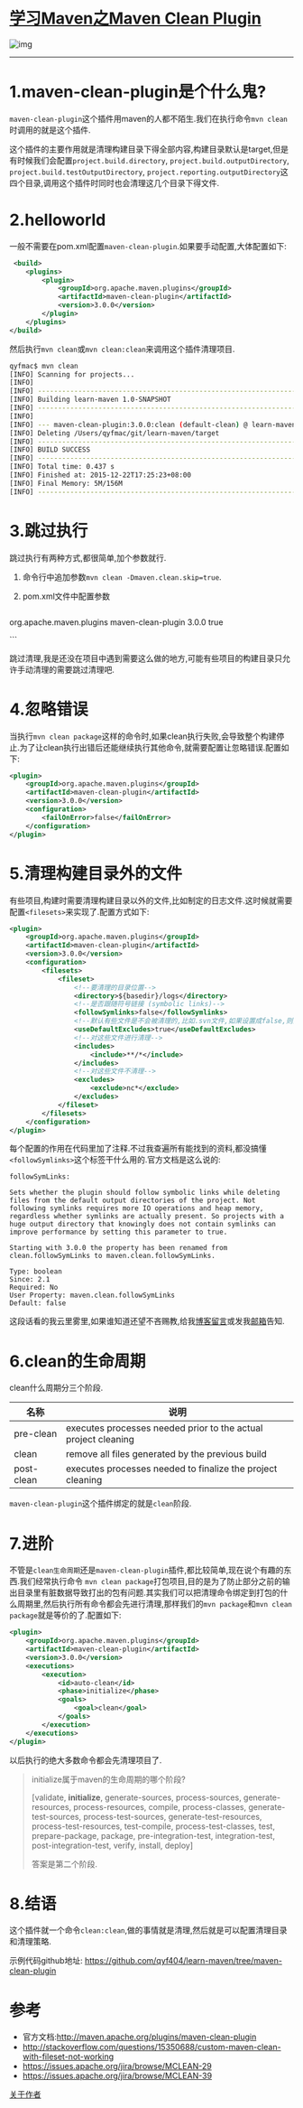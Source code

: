 # [学习Maven之Maven Clean Plugin](https://www.cnblogs.com/qyf404/p/5070126.html)

![img](https://images.cnblogs.com/cnblogs_com/qyf404/612381/o_maven-logo-black-on-white.png)

------

# 1.maven-clean-plugin是个什么鬼?

`maven-clean-plugin`这个插件用maven的人都不陌生.我们在执行命令`mvn clean`时调用的就是这个插件.

这个插件的主要作用就是清理构建目录下得全部内容,构建目录默认是target,但是有时候我们会配置`project.build.directory`, `project.build.outputDirectory`, `project.build.testOutputDirectory`, `project.reporting.outputDirectory`这四个目录,调用这个插件时同时也会清理这几个目录下得文件.

# 2.helloworld

一般不需要在pom.xml配置`maven-clean-plugin`.如果要手动配置,大体配置如下:

```xml
 <build>
    <plugins>
        <plugin>
            <groupId>org.apache.maven.plugins</groupId>
            <artifactId>maven-clean-plugin</artifactId>
            <version>3.0.0</version>
        </plugin>
    </plugins>
</build>
```

然后执行`mvn clean`或`mvn clean:clean`来调用这个插件清理项目.

```bash
qyfmac$ mvn clean
[INFO] Scanning for projects...
[INFO]                                                                         
[INFO] ------------------------------------------------------------------------
[INFO] Building learn-maven 1.0-SNAPSHOT
[INFO] ------------------------------------------------------------------------
[INFO] 
[INFO] --- maven-clean-plugin:3.0.0:clean (default-clean) @ learn-maven ---
[INFO] Deleting /Users/qyfmac/git/learn-maven/target
[INFO] ------------------------------------------------------------------------
[INFO] BUILD SUCCESS
[INFO] ------------------------------------------------------------------------
[INFO] Total time: 0.437 s
[INFO] Finished at: 2015-12-22T17:25:23+08:00
[INFO] Final Memory: 5M/156M
[INFO] ------------------------------------------------------------------------
```

# 3.跳过执行

跳过执行有两种方式,都很简单,加个参数就行.

1. 命令行中追加参数`mvn clean -Dmaven.clean.skip=true`.

2. pom.xml文件中配置参数

   ```xml
   
   ```

org.apache.maven.plugins maven-clean-plugin 3.0.0 true 

\```

跳过清理,我是还没在项目中遇到需要这么做的地方,可能有些项目的构建目录只允许手动清理的需要跳过清理吧.

# 4.忽略错误

当执行`mvn clean package`这样的命令时,如果clean执行失败,会导致整个构建停止.为了让clean执行出错后还能继续执行其他命令,就需要配置让忽略错误.配置如下:

```xml
<plugin>
    <groupId>org.apache.maven.plugins</groupId>
    <artifactId>maven-clean-plugin</artifactId>
    <version>3.0.0</version>
    <configuration>
        <failOnError>false</failOnError>
    </configuration>
</plugin>
```

# 5.清理构建目录外的文件

有些项目,构建时需要清理构建目录以外的文件,比如制定的日志文件.这时候就需要配置`<filesets>`来实现了.配置方式如下:

```xml
<plugin>
    <groupId>org.apache.maven.plugins</groupId>
    <artifactId>maven-clean-plugin</artifactId>
    <version>3.0.0</version>
    <configuration> 
        <filesets>
            <fileset>
                <!--要清理的目录位置-->
                <directory>${basedir}/logs</directory>
                <!--是否跟随符号链接 (symbolic links)-->
                <followSymlinks>false</followSymlinks>
                <!--默认有些文件是不会被清理的,比如.svn文件,如果设置成false,则全部按照自定义的来处理-->
                <useDefaultExcludes>true</useDefaultExcludes>
                <!--对这些文件进行清理-->
                <includes>
                    <include>**/*</include>
                </includes>
                <!--对这些文件不清理-->
                <excludes>
                    <exclude>nc*</exclude>
                </excludes>
            </fileset>
        </filesets>
    </configuration>
</plugin>
```

每个配置的作用在代码里加了注释.不过我查遍所有能找到的资料,都没搞懂`<followSymlinks>`这个标签干什么用的.官方文档是这么说的:

```vbnet
followSymLinks:

Sets whether the plugin should follow symbolic links while deleting files from the default output directories of the project. Not following symlinks requires more IO operations and heap memory, regardless whether symlinks are actually present. So projects with a huge output directory that knowingly does not contain symlinks can improve performance by setting this parameter to true. 

Starting with 3.0.0 the property has been renamed from clean.followSymLinks to maven.clean.followSymLinks.

Type: boolean
Since: 2.1
Required: No
User Property: maven.clean.followSymLinks
Default: false
```

这段话看的我云里雾里,如果谁知道还望不吝赐教,给我[博客留言](http://www.cnblogs.com/qyf404/p/5070126.html#comment_form_container)或发我[邮箱](mailto:qyf404@gmail.com)告知.

# 6.clean的生命周期

clean什么周期分三个阶段.

| 名称       | 说明                                                         |
| ---------- | ------------------------------------------------------------ |
| pre-clean  | executes processes needed prior to the actual project cleaning |
| clean      | remove all files generated by the previous build             |
| post-clean | executes processes needed to finalize the project cleaning   |

`maven-clean-plugin`这个插件绑定的就是`clean`阶段.

# 7.进阶

不管是`clean生命周期`还是`maven-clean-plugin`插件,都比较简单,现在说个有趣的东西.我们经常执行命令 `mvn clean package`打包项目,目的是为了防止部分之前的输出目录里有脏数据导致打出的包有问题.其实我们可以把清理命令绑定到打包的什么周期里,然后执行所有命令都会先进行清理,那样我们的`mvn package`和`mvn clean package`就是等价的了.配置如下:

```xml
<plugin>
    <groupId>org.apache.maven.plugins</groupId>
    <artifactId>maven-clean-plugin</artifactId>
    <version>3.0.0</version>
    <executions>
        <execution>
            <id>auto-clean</id>
            <phase>initialize</phase>
            <goals>
                <goal>clean</goal>
            </goals>
        </execution>
    </executions>
</plugin>
```

以后执行的绝大多数命令都会先清理项目了.

> initialize属于maven的生命周期的哪个阶段?
>
> [validate, **initialize**, generate-sources, process-sources, generate-resources, process-resources, compile, process-classes, generate-test-sources, process-test-sources, generate-test-resources, process-test-resources, test-compile, process-test-classes, test, prepare-package, package, pre-integration-test, integration-test, post-integration-test, verify, install, deploy]
>
> 答案是第二个阶段.

# 8.结语

这个插件就一个命令`clean:clean`,做的事情就是清理,然后就是可以配置清理目录和清理策略.

示例代码github地址: https://github.com/qyf404/learn-maven/tree/maven-clean-plugin

# 参考

- 官方文档:http://maven.apache.org/plugins/maven-clean-plugin
- http://stackoverflow.com/questions/15350688/custom-maven-clean-with-fileset-not-working
- https://issues.apache.org/jira/browse/MCLEAN-29
- https://issues.apache.org/jira/browse/MCLEAN-39

[关于作者](https://about.me/qyf404)